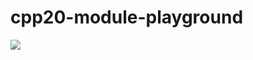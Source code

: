 cpp20-module-playground
=======================
![](https://github.com/dirkarnez/portaudio-playground/actions/workflows/build.yml/badge.svg)
